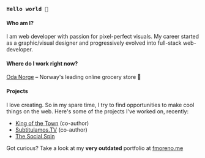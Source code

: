 ### `Hello world 👋`

#### Who am I?
I am web developer with passion for pixel-perfect visuals. My career started as a graphic/visual designer and progressively evolved into full-stack web-developer.

#### Where do I work right now?
[Oda Norge](https://oda.com) – Norway's leading online grocery store 🚀

#### Projects
I love creating. So in my spare time, I try to find opportunities to make cool things on the web. Here's some of the projects I've worked on, recently:
- [King of the Town](https://kingofthetown.com) (co-author)
- [Subtitulamos.TV](https://subtitulamos.tv) (co-author)
- [The Social Spin](https://thesocialspin.fmoreno.me)


Got curious? Take a look at my **very outdated** portfolio at [fmoreno.me](https://fmoreno.me)
